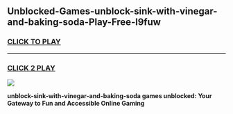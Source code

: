 
## Unblocked-Games-unblock-sink-with-vinegar-and-baking-soda-Play-Free-l9fuw
<h3>
<a href="https://premium76.site?title=unblock-sink-with-vinegar-and-baking-soda&ref=12A">CLICK TO PLAY</a></h3>
<hr>

<h3>
<a href="https://premium76.site?title=unblock-sink-with-vinegar-and-baking-soda&ref=12A">CLICK 2 PLAY</a>
  
</h3>

<a href="https://premium76.site?title=unblock-sink-with-vinegar-and-baking-soda&ref=12A"><img src="https://clearcache.store/games.png"></a>


**unblock-sink-with-vinegar-and-baking-soda games unblocked: Your Gateway to Fun and Accessible Online Gaming**
